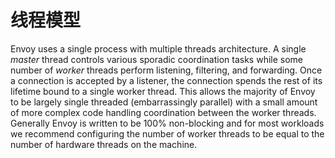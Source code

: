 # 线程模型

Envoy uses a single process with multiple threads architecture. A single *master* thread controls various sporadic coordination tasks while some number of *worker* threads perform listening, filtering, and forwarding. Once a connection is accepted by a listener, the connection spends the rest of its lifetime bound to a single worker thread. This allows the majority of Envoy to be largely single threaded (embarrassingly parallel) with a small amount of more complex code handling coordination between the worker threads. Generally Envoy is written to be 100% non-blocking and for most workloads we recommend configuring the number of worker threads to be equal to the number of hardware threads on the machine.